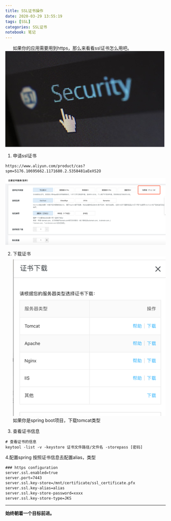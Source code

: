 ```yaml
---
title: SSL证书操作
date: 2020-03-29 13:55:19
tags: [SSL]
categories: SSL证书
notebook: 笔记
---
```


&nbsp;&nbsp;&nbsp;&nbsp;&nbsp;&nbsp;如果你的应用需要用到https，那么来看看ssl证书怎么用吧。
<img src="SSL证书操作/security.jpeg" width="500" height="300"/>

<!-- more -->

1. 申请ssl证书

```
https://www.aliyun.com/product/cas?spm=5176.10695662.1171680.2.5358481aEeXS2O
```
![免费的ssl证书](SSL证书操作/ssl_free.png)

2. 下载证书
![下载ssl证书](SSL证书操作/download_ssl.png)
如果你是spring boot项目，下载tomcat类型


3. 查看证书信息
```
# 查看证书的信息
keytool -list -v -keystore 证书文件路径/文件名 -storepass [密码]
```

4.配置spring
按照证书信息去配置alias，类型
```
### https configuration
server.ssl.enabled=true
server.port=7443
server.ssl.key-store=/mnt/certificate/ssl_certificate.pfx
server.ssl.key-alias=alias
server.ssl.key-store-password=xxxx
server.ssl.key-store-type=JKS
```


- - -
<b>始终朝着一个目标前进。</b>
